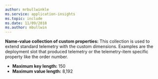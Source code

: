 ```yaml
---
author: mrbullwinkle
ms.service: application-insights
ms.topic: include
ms.date: 11/09/2018
ms.author: mbullwin
---
```

**Name-value collection of custom properties:** This collection is used to extend standard telemetry with the custom dimensions. Examples are the deployment slot that produced telemetry or the telemetry-item specific property like the order number.

- **Maximum key length:** 150
- **Maximum value length:** 8,192
